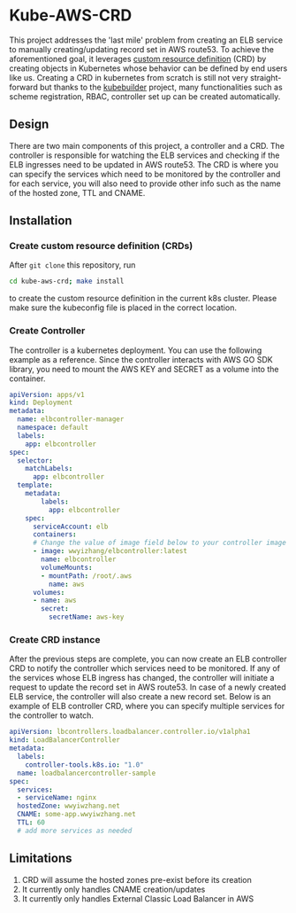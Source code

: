 # Kube-AWS-CRD

This project addresses the 'last mile' problem from creating an ELB service to manually creating/updating record set in AWS route53. To achieve the aforementioned goal, it leverages [custom resource definition](https://kubernetes.io/docs/tasks/access-kubernetes-api/custom-resources/custom-resource-definitions/) (CRD) by creating objects in Kubernetes whose behavior can be defined by end users like us. Creating a CRD in kubernetes from scratch is still not very straight-forward but thanks to the [kubebuilder](https://github.com/kubernetes-sigs/kubebuilder) project, many functionalities such as scheme registration, RBAC, controller set up can be created automatically.

## Design
There are two main components of this project, a controller and a CRD. The controller is responsible for watching the ELB services and checking if the ELB ingresses need to be updated in AWS route53. The CRD is where you can specify the services which need to be monitored by the controller and for each service, you will also need to provide other info such as the name of the hosted zone, TTL and CNAME.

## Installation
### Create custom resource definition (CRDs)
After `git clone` this repository, run 
```bash
cd kube-aws-crd; make install
```
to create the custom resource definition in the current k8s cluster. Please make sure the kubeconfig file is placed in the correct location.

### Create Controller
The controller is a kubernetes deployment. You can use the following example as a reference. Since the controller interacts with AWS GO SDK library, you need to mount the AWS KEY and SECRET as a volume into the container.

```yaml
apiVersion: apps/v1
kind: Deployment
metadata:
  name: elbcontroller-manager
  namespace: default
  labels:
    app: elbcontroller
spec:
  selector:
    matchLabels:
      app: elbcontroller
  template:
    metadata:
        labels:
          app: elbcontroller
    spec:
      serviceAccount: elb
      containers:
      # Change the value of image field below to your controller image URL
      - image: wwyizhang/elbcontroller:latest
        name: elbcontroller
        volumeMounts:
        - mountPath: /root/.aws
          name: aws
      volumes:
      - name: aws
        secret:
          secretName: aws-key
```

### Create CRD instance

After the previous steps are complete, you can now create an ELB controller CRD to notify the controller which services need to be monitored. If any of the services whose ELB ingress has changed, the controller will initiate a request to update the record set in AWS route53. In case of a newly created ELB service, the controller will also create a new record set. Below is an example of ELB controller CRD, where you can specify multiple services for the controller to watch.

```yaml
apiVersion: lbcontrollers.loadbalancer.controller.io/v1alpha1
kind: LoadBalancerController
metadata:
  labels:
    controller-tools.k8s.io: "1.0"
  name: loadbalancercontroller-sample
spec:
  services:
  - serviceName: nginx
  hostedZone: wwyiwzhang.net
  CNAME: some-app.wwyiwzhang.net
  TTL: 60
  # add more services as needed
```

## Limitations
1. CRD will assume the hosted zones pre-exist before its creation
2. It currently only handles CNAME creation/updates
3. It currently only handles External Classic Load Balancer in AWS




